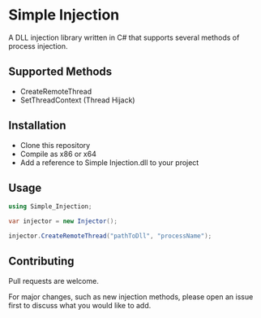 # Simple Injection

A DLL injection library written in C# that supports several methods of process injection.

## Supported Methods

* CreateRemoteThread
* SetThreadContext (Thread Hijack)

## Installation

* Clone this repository
* Compile as x86 or x64
* Add a reference to Simple Injection.dll to your project

## Usage

```csharp
using Simple_Injection;

var injector = new Injector();

injector.CreateRemoteThread("pathToDll", "processName");
```

## Contributing
Pull requests are welcome. 

For major changes, such as new injection methods, please open an issue first to discuss what you would like to add.
